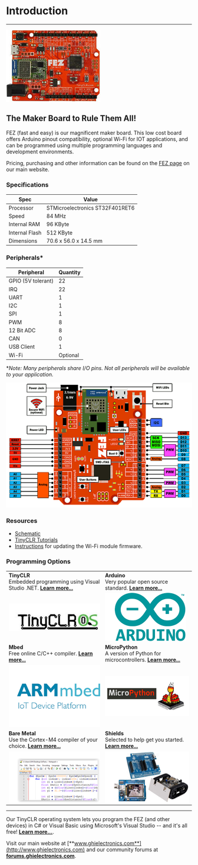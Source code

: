 # Introduction
---
![FEZ](images/fez-noborder.jpg)

## The Maker Board to Rule Them All!
FEZ (fast and easy) is our magnificent maker board. This low cost board offers Arduino pinout compatibility, optional Wi-Fi for IOT applications, and can be programmed using multiple programming languages and development environments.

Pricing, purchasing and other information can be found on the [FEZ page](https://www.ghielectronics.com/products/FEZ) on our main website.

### Specifications

| Spec           | Value                           |
|----------------|---------------------------------|
| Processor      | STMicroelectronics ST32F401RET6 |
| Speed          | 84 MHz                          |
| Internal RAM   | 96 KByte                        |
| Internal Flash | 512 KByte                       |
| Dimensions     | 70.6 x 56.0 x 14.5 mm           |

### Peripherals*

| Peripheral         | Quantity          |
|--------------------|-------------------|
| GPIO (5V tolerant) | 22                |
| IRQ                | 22                |
| UART               | 1                 |
| I2C                | 1                 |
| SPI                | 1                 |
| PWM                | 8                 |
| 12 Bit ADC         | 8                 |
| CAN                | 0                 |
| USB Client         | 1                 |
| Wi-Fi              | Optional          |

\**Note:  Many peripherals share I/O pins.  Not all peripherals will be available to your application.*

![FEZ Pinout](images/fez.gif)

### Resources
* [Schematic](http://files.ghielectronics.com/downloads/Schematics/FEZ/FEZ%20T18%20Rev%20D%20Schematic.pdf)
* [TinyCLR Tutorials](../../software/tinyclr/tutorials/intro.md)
* [Instructions](../components/spwf04sa.md) for updating the Wi-Fi module firmware.

### Programming Options

|  |  |
|--|--|
| **TinyCLR** </br> Embedded programming using Visual Studio .NET. [**Learn more...**](tinyclr.md) | **Arduino** </br> Very popular open source standard. [**Learn more...**](arduino.md) |
| [![TinyCLR](images/tinyclrlogo.jpg)](tinyclr.md) | [![Arduino](images/arduino-logo.png)](arduino.md) |
| **Mbed** </br> Free online C/C++ compiler. [**Learn more...**](mbed.md) | **MicroPython** </br> A version of Python for microcontrollers. [**Learn more...**](python.md) |
| [![Mbed Logo](images/mbed-logo.png)](mbed.md) | [![G400S](images/micro-python-logo.png)](python.md) |
| **Bare Metal** </br> Use the Cortex-M4 compiler of your choice. [**Learn more...**](bare-metal.md) | **Shields** </br> Selected to help get you started. [**Learn more...**](shields/shields.md)
| [![Sample Code](images/code.png)](bare-metal.md) | [![Accessories](images/projects.png)](shields/shields.md)

***

Our TinyCLR operating system lets you program the FEZ (and other devices) in C# or Visual Basic using Microsoft's Visual Studio -- and it's all free!  [**Learn more...**](tinyclr.md).

Visit our main website at [**www.ghielectronics.com**](http://www.ghielectronics.com) and our community forums at [**forums.ghielectronics.com**](https://forums.ghielectronics.com/).
